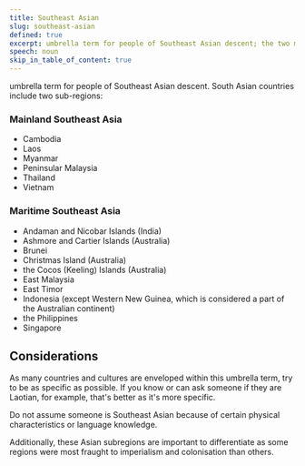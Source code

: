 ```yaml
---
title: Southeast Asian
slug: southeast-asian
defined: true
excerpt: umbrella term for people of Southeast Asian descent; the two main subregions are Mainland Southeast Asia and Maritime Southeast Asia
speech: noun
skip_in_table_of_content: true
---
```

umbrella term for people of Southeast Asian descent. South Asian countries include two sub-regions:

### Mainland Southeast Asia

- Cambodia
- Laos
- Myanmar
- Peninsular Malaysia
- Thailand
- Vietnam

### Maritime Southeast Asia

- Andaman and Nicobar Islands (India)
- Ashmore and Cartier Islands (Australia)
- Brunei
- Christmas Island (Australia)
- the Cocos (Keeling) Islands (Australia)
- East Malaysia
- East Timor
- Indonesia (except Western New Guinea, which is considered a part of the Australian continent)
- the Philippines
- Singapore

## Considerations

As many countries and cultures are enveloped within this umbrella term, try to be as specific as possible. If you know or can ask someone if they are Laotian, for example, that's better as it's more specific.

Do not assume someone is Southeast Asian because of certain physical characteristics or language knowledge.

Additionally, these Asian subregions are important to differentiate as some regions were most fraught to imperialism and colonisation than others.
